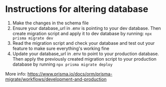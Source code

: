 # Instructions for altering database

1. Make the changes in the schema file
2. Ensure your database_url in .env is pointing to your dev database. Then create migration script and apply it to dev database by running: `npx prisma migrate dev`
3. Read the migration script and check your database and test out your feature to make sure everything's working fine
4. Update your database_url in .env to point to your production database. Then apply the previously created migration script to your production database by running `npx prisma migrate deploy`

More info: https://www.prisma.io/docs/orm/prisma-migrate/workflows/development-and-production
